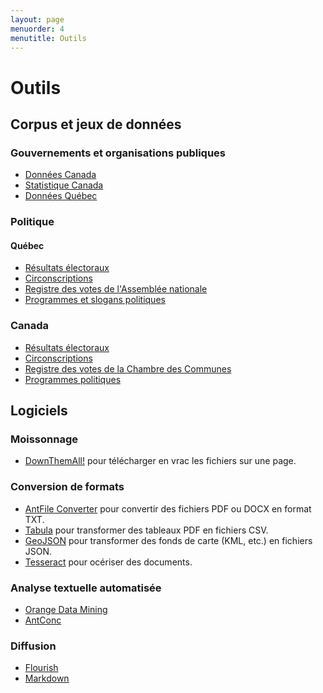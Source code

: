 ```yaml
---
layout: page
menuorder: 4
menutitle: Outils
---
```

# Outils

## Corpus et jeux de données

### Gouvernements et organisations publiques
- [Données Canada](https://ouvert.canada.ca/fr/donnees-ouvertes)
- [Statistique Canada](https://www.statcan.gc.ca/)
- [Données Québec](https://www.donneesquebec.ca/)
  
### Politique
#### Québec
- [Résultats électoraux](https://dgeq.org/archives.html)
- [Circonscriptions](https://dgeq.org/donnees.html)
- [Registre des votes de l'Assemblée nationale](https://www.assnat.qc.ca/fr/travaux-parlementaires/registre-des-votes/index.html)
- [Programmes et slogans politiques](https://www.bibliotheque.assnat.qc.ca/guides/fr/3748-programmes-et-slogans-politiques-au-quebec?ref=473)
### Canada
- [Résultats électoraux](https://www.elections.ca/content.aspx?section=ele&document=index&dir=pas/44ge&lang=f)
- [Circonscriptions](https://www.elections.ca/content.aspx?section=res&dir=cir/list&document=index338&lang=f#list)
- [Registre des votes de la Chambre des Communes](https://www.noscommunes.ca/Members/fr/votes)
- [Programmes politiques](https://www.poltext.org/fr/plateformes-aux-elections-canadiennes)

## Logiciels
### Moissonnage
- [DownThemAll!](https://www.downthemall.net/) pour télécharger en vrac les fichiers sur une page.
### Conversion de formats
- [AntFile Converter](https://www.laurenceanthony.net/software/antfileconverter/) pour convertir des fichiers PDF ou DOCX en format TXT.
- [Tabula](https://tabula.technology/) pour transformer des tableaux PDF en fichiers CSV.
- [GeoJSON](http://geojson.io/#map=2/0/20) pour transformer des fonds de carte (KML, etc.) en fichiers JSON.
- [Tesseract](https://github.com/tesseract-ocr/tesseract) pour océriser des documents.
### Analyse textuelle automatisée
- [Orange Data Mining](https://orangedatamining.com)
- [AntConc](https://www.laurenceanthony.net/software/antconc/)
### Diffusion
- [Flourish](https://flourish.studio/)
- [Markdown](https://www.markdownguide.org/)
